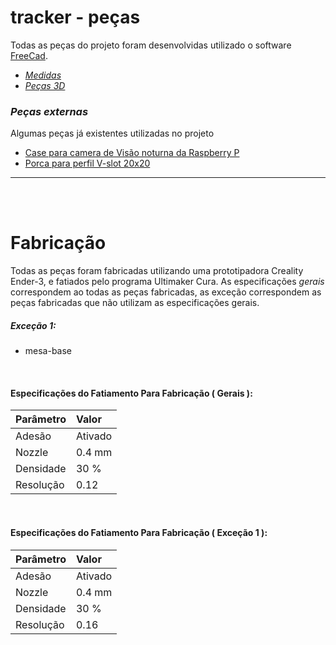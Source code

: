 # tracker - peças
Todas as peças do projeto foram desenvolvidas utilizado o software [FreeCad](https://www.freecadweb.org/).

 * *[Medidas](./medidas)*
 * *[Peças 3D](./stl)*

### *Peças externas*

Algumas peças já existentes utilizadas no projeto

  * [Case para camera de Visão noturna da Raspberry P](https://www.thingiverse.com/thing:2626835)
  * [Porca para perfil V-slot 20x20](https://www.thingiverse.com/thing:3050607)


<hr><br><br>

# Fabricação

Todas as peças foram fabricadas utilizando uma prototipadora Creality Ender-3, e fatiados pelo programa Ultimaker Cura.
As especificações *gerais* correspondem ao todas as peças fabricadas, as exceção correspondem as peças fabricadas que não utilizam as especificações gerais.

##### Exceção 1:
  * mesa-base

<br>

#### Especificações do Fatiamento Para Fabricação ( Gerais ):


Parâmetro               | Valor
:---------------------- | :-------------------------------------
Adesão                  | Ativado
Nozzle                  | 0.4 mm
Densidade               | 30 %
Resolução               | 0.12

<br>

#### Especificações do Fatiamento Para Fabricação ( Exceção 1 ):

Parâmetro               | Valor
:---------------------- | :-------------------------------------
Adesão                  | Ativado
Nozzle                  | 0.4 mm
Densidade               | 30 %
Resolução               | 0.16
